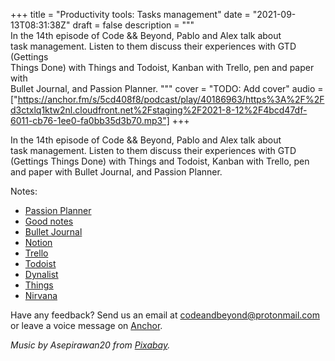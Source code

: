 +++
title = "Productivity tools: Tasks management"
date = "2021-09-13T08:31:38Z"
draft = false
description = """\
  In the 14th episode of Code && Beyond, Pablo and Alex talk about \
  task management. Listen to them discuss their experiences with GTD (Gettings \
  Things Done) with Things and Todoist, Kanban with Trello, pen and paper with \
  Bullet Journal, and Passion Planner.
  """
cover = "TODO: Add cover"
audio = ["https://anchor.fm/s/5cd408f8/podcast/play/40186963/https%3A%2F%2Fd3ctxlq1ktw2nl.cloudfront.net%2Fstaging%2F2021-8-12%2F4bcd47df-6011-cb76-1ee0-fa0bb35d3b70.mp3"]
+++

In the 14th episode of Code && Beyond, Pablo and Alex talk about
task management. Listen to them discuss their experiences with GTD (Gettings
Things Done) with Things and Todoist, Kanban with Trello, pen and paper with
Bullet Journal, and Passion Planner.

<!--more-->

Notes:

- [Passion Planner](https://passionplanner.com/)
- [Good notes](https://www.goodnotes.com/)
- [Bullet Journal](https://bulletjournal.com/)
- [Notion](https://www.notion.so)
- [Trello](https://trello.com)
- [Todoist](https://todoist.com/)
- [Dynalist](https://dynalist.io/)
- [Things](https://culturedcode.com/things/)
- [Nirvana](https://nirvanahq.com/)

Have any feedback? Send us an email at [codeandbeyond@protonmail.com](mailto:codeandbeyond@protonmail.com) or leave a voice message on [Anchor](https://anchor.fm/codeandbeyond).

*Music by Asepirawan20 from [Pixabay](https://pixabay.com/).*
